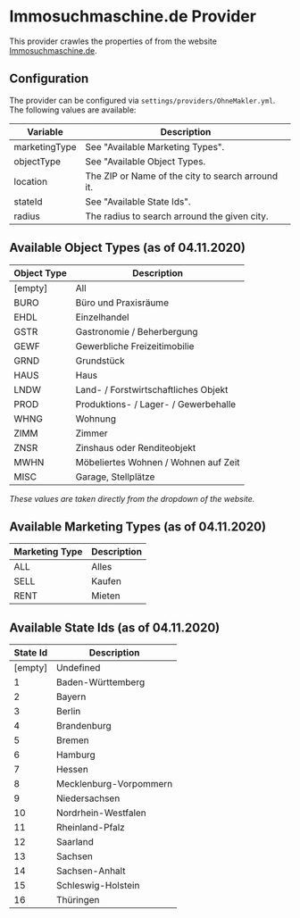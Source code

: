 ﻿# Immosuchmaschine.de Provider

This provider crawles the properties of from the website [Immosuchmaschine.de](https://www.immosuchmaschine.de).

## Configuration

The provider can be configured via `settings/providers/OhneMakler.yml`. The following values are available:

| Variable                                  | Description                                    |
|-------------------------------------------|------------------------------------------------|
| marketingType                             | See "Available Marketing Types". |
| objectType                                | See "Available Object Types. |
| location                                  | The ZIP or Name of the city to search arround it. |
| stateId                                   | See "Available State Ids". |
| radius                                    | The radius to search arround the given city.  |

## Available Object Types (as of 04.11.2020)

| Object Type | Description |
|------------|------|
| [empty] | All |
| BURO | Büro und Praxisräume |
| EHDL | Einzelhandel |
| GSTR | Gastronomie / Beherbergung |
| GEWF | Gewerbliche Freizeitimobilie |
| GRND | Grundstück |
| HAUS | Haus |
| LNDW | Land- / Forstwirtschaftliches Objekt |
| PROD | Produktions- / Lager- / Gewerbehalle |
| WHNG | Wohnung |
| ZIMM | Zimmer |
| ZNSR | Zinshaus oder Renditeobjekt |
| MWHN | Möbeliertes Wohnen / Wohnen auf Zeit |
| MISC | Garage, Stellplätze |

*These values are taken directly from the dropdown of the website.*

## Available Marketing Types (as of 04.11.2020)

| Marketing Type | Description |
|-----------|------|
| ALL | Alles |
| SELL | Kaufen |
| RENT | Mieten |

## Available State Ids (as of 04.11.2020)

| State Id | Description |
|-----------|------|
| [empty] | Undefined |
| 1  | Baden-Württemberg |
| 2 | Bayern |
| 3 | Berlin |
| 4 | Brandenburg |
| 5 | Bremen |
| 6 | Hamburg |
| 7 | Hessen |
| 8 | Mecklenburg-Vorpommern |
| 9 | Niedersachsen |
| 10 | Nordrhein-Westfalen |
| 11 | Rheinland-Pfalz |
| 12 | Saarland |
| 13 | Sachsen |
| 14 | Sachsen-Anhalt |
| 15 | Schleswig-Holstein |
| 16 | Thüringen |
